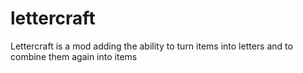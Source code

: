 # lettercraft
Lettercraft is a mod adding the ability to turn items into letters and to combine them again into items
